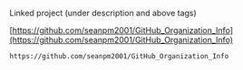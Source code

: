 
Linked project (under description and above tags)

[https://github.com/seanpm2001/GitHub_Organization_Info](https://github.com/seanpm2001/GitHub_Organization_Info)

```
https://github.com/seanpm2001/GitHub_Organization_Info
```
